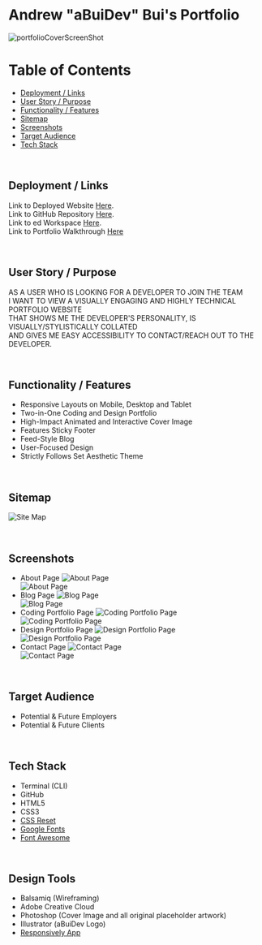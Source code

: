 # Andrew "aBuiDev" Bui's Portfolio

![portfolioCoverScreenShot](./docs/screenShotMainPage.jpg)

# Table of Contents

* [Deployment / Links](#Deployment)
* [User Story / Purpose](#User-Story-/-Purpose)
* [Functionality / Features](#Functionality-/-Features)
* [Sitemap](#Sitemap)
* [Screenshots](#Screenshots)
* [Target Audience](#Target-Audience)
* [Tech Stack](#Tech-Stack)

<br>

## Deployment / Links
Link to Deployed Website [Here](https://abuidev.netlify.app/). <br>
Link to GitHub Repository [Here](https://github.com/aBuiDev/aBuiDevPortfolio.git). <br>
Link to ed Workspace [Here](https://edstem.org/courses/4464/workspaces/pAi7odXFRqacITESx889AAlOUKTJOj3B). <br>
Link to Portfolio Walkthrough [Here](https://youtu.be/X8lt8OZWoC4) <br>

<br>

## User Story / Purpose

AS A USER WHO IS LOOKING FOR A DEVELOPER TO JOIN THE TEAM <br>
I WANT TO VIEW A VISUALLY ENGAGING AND HIGHLY TECHNICAL PORTFOLIO WEBSITE <br>
THAT SHOWS ME THE DEVELOPER'S PERSONALITY, IS VISUALLY/STYLISTICALLY COLLATED <br>
AND GIVES ME EASY ACCESSIBILITY TO CONTACT/REACH OUT TO THE DEVELOPER. <br> 

<br>

## Functionality / Features

* Responsive Layouts on Mobile, Desktop and Tablet
* Two-in-One Coding and Design Portfolio
* High-Impact Animated and Interactive Cover Image
* Features Sticky Footer
* Feed-Style Blog
* User-Focused Design
* Strictly Follows Set Aesthetic Theme

<br>

## Sitemap

![Site Map](./docs/screenShotSiteMap.jpg)

<br>

## Screenshots

* About Page
![About Page](./docs/screenShotAboutPage.jpg) <br>
![About Page](./docs/screenShotAboutPageResponsive.jpg) <br>
* Blog Page
![Blog Page](./docs/screenShotBlogPage.jpg) <br>
![Blog Page](./docs/screenShotBlogPageResponsive.jpg) <br>
* Coding Portfolio Page
![Coding Portfolio Page](./docs/screenShotCodingPortfolioPage.jpg) <br>
![Coding Portfolio Page](./docs/screenShotCodingPortfolioPageResponsive.jpg) <br>
* Design Portfolio Page
![Design Portfolio Page](./docs/screenShotDesignPortfolioPage.jpg) <br>
![Design Portfolio Page](./docs/screenShotDesignPortfolioPageResponsive.jpg) <br>
* Contact Page
![Contact Page](./docs/screenShotContactPage.jpg) <br> 
![Contact Page](./docs/screenShotContactPageResponsive.jpg) <br>

<br>

## Target Audience

* Potential & Future Employers
* Potential & Future Clients

<br>

## Tech Stack

* Terminal (CLI)
* GitHub
* HTML5
* CSS3
* [CSS Reset](https://meyerweb.com/eric/tools/css/reset/)
* [Google Fonts](https://fonts.google.com/?query=poppins)
* [Font Awesome](https://fontawesome.com/)

<br>

## Design Tools

* Balsamiq (Wireframing)
* Adobe Creative Cloud
* Photoshop (Cover Image and all original placeholder artwork)
* Illustrator (aBuiDev Logo)
* [Responsively App](https://responsively.app/)

